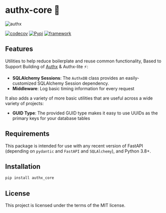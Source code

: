 # authx-core 💫

![authx](https://user-images.githubusercontent.com/52716203/136962014-280d82b0-0640-4ee5-9a11-b451b338f6d8.png)

[![codecov](https://codecov.io/gh/yezz123/authx-core/branch/main/graph/badge.svg?token=VPIFTYFNUO)](https://codecov.io/gh/yezz123/authx-core)
[![Pypi](https://img.shields.io/pypi/pyversions/authx_core.svg?color=%2334D058)](https://pypi.org/project/authx_core)
[![framework](https://img.shields.io/badge/Framework-FastAPI-blue?style)](https://fastapi.tiangolo.com/)

## Features

Utilities to help reduce boilerplate and reuse common functionality, Based to
Support Building of [Authx](https://authx.yezz.me) &amp; Authx-lite ⚡:

- **SQLAlchemy Sessions**: The `AuthxDB` class provides an easily-customized
  SQLAlchemy Session dependency.
- **Middleware**: Log basic timing information for every request

It also adds a variety of more basic utilities that are useful across a wide
variety of projects:

- **GUID Type**: The provided GUID type makes it easy to use UUIDs as the
  primary keys for your database tables

## Requirements

This package is intended for use with any recent version of FastAPI (depending
on `pydantic` and `FastAPI` and `SQLAlchemy`), and Python 3.8+.

## Installation

```bash
pip install authx_core
```

## License

This project is licensed under the terms of the MIT license.
